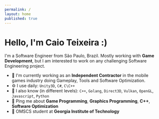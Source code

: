```yaml
---
permalink: /
layout: home
published: true
---
```


# Hello, I'm Caio Teixeira :)

I'm a Software Engineer from São Paulo, Brazil. 
Mostly working with **Game Development**, but I am interested to work on any challenging Software Engineering project.

- 🏢 I'm currently working as an **Independent Contractor** in the mobile games industry doing Gameplay, Tools and Software Optimization.
- ⚙️ I use daily: `Unity3D`, `C#`, `C\C++`
- :blue_book: I also know (in different levels): `C++`, `Golang`, `Direct3D`, `Vulkan`, `OpenGL`, `Javascript`, `Python`
- 💬 Ping me about **Game Programming**, **Graphics Programming**, **C++**, **Software Optimization**
- 📖 OMSCS student at **Georgia Institute of Technology**